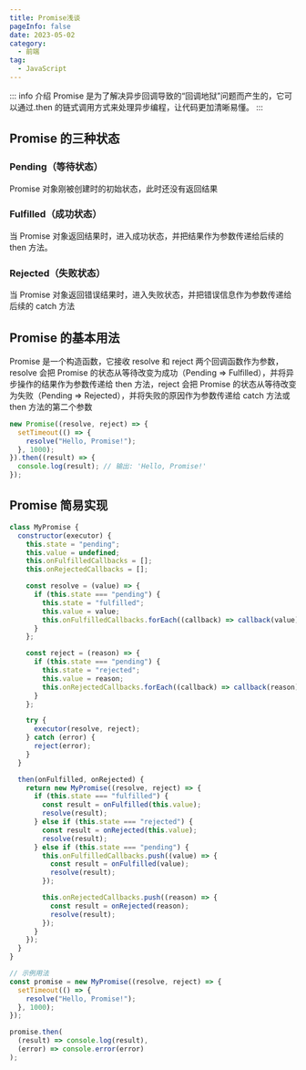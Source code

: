 ```yaml
---
title: Promise浅谈
pageInfo: false
date: 2023-05-02
category:
  - 前端
tag:
  - JavaScript
---
```


::: info 介绍
Promise 是为了解决异步回调导致的“回调地狱”问题而产生的，它可以通过.then 的链式调用方式来处理异步编程，让代码更加清晰易懂。
:::

## Promise 的三种状态

### Pending（等待状态）

Promise 对象刚被创建时的初始状态，此时还没有返回结果

### Fulfilled（成功状态）

当 Promise 对象返回结果时，进入成功状态，并把结果作为参数传递给后续的 then 方法。

### Rejected（失败状态）

当 Promise 对象返回错误结果时，进入失败状态，并把错误信息作为参数传递给后续的 catch 方法

## Promise 的基本用法

Promise 是一个构造函数，它接收 resolve 和 reject 两个回调函数作为参数，resolve 会把 Promise 的状态从等待改变为成功（Pending => Fulfilled），并将异步操作的结果作为参数传递给 then 方法，reject 会把 Promise 的状态从等待改变为失败（Pending => Rejected），并将失败的原因作为参数传递给 catch 方法或 then 方法的第二个参数

```js
new Promise((resolve, reject) => {
  setTimeout(() => {
    resolve("Hello, Promise!");
  }, 1000);
}).then((result) => {
  console.log(result); // 输出: 'Hello, Promise!'
});
```

## Promise 简易实现

```js
class MyPromise {
  constructor(executor) {
    this.state = "pending";
    this.value = undefined;
    this.onFulfilledCallbacks = [];
    this.onRejectedCallbacks = [];

    const resolve = (value) => {
      if (this.state === "pending") {
        this.state = "fulfilled";
        this.value = value;
        this.onFulfilledCallbacks.forEach((callback) => callback(value));
      }
    };

    const reject = (reason) => {
      if (this.state === "pending") {
        this.state = "rejected";
        this.value = reason;
        this.onRejectedCallbacks.forEach((callback) => callback(reason));
      }
    };

    try {
      executor(resolve, reject);
    } catch (error) {
      reject(error);
    }
  }

  then(onFulfilled, onRejected) {
    return new MyPromise((resolve, reject) => {
      if (this.state === "fulfilled") {
        const result = onFulfilled(this.value);
        resolve(result);
      } else if (this.state === "rejected") {
        const result = onRejected(this.value);
        resolve(result);
      } else if (this.state === "pending") {
        this.onFulfilledCallbacks.push((value) => {
          const result = onFulfilled(value);
          resolve(result);
        });

        this.onRejectedCallbacks.push((reason) => {
          const result = onRejected(reason);
          resolve(result);
        });
      }
    });
  }
}

// 示例用法
const promise = new MyPromise((resolve, reject) => {
  setTimeout(() => {
    resolve("Hello, Promise!");
  }, 1000);
});

promise.then(
  (result) => console.log(result),
  (error) => console.error(error)
);
```
